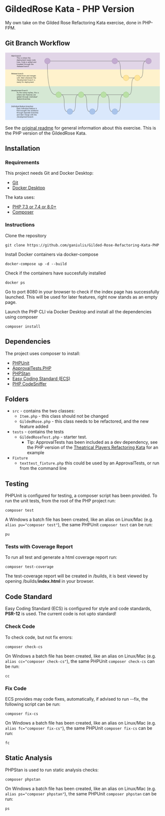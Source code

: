 # GildedRose Kata - PHP Version

My own take on the Gilded Rose Refactoring Kata exercise, done in PHP-FPM.

## Git Branch Workflow
![git branch workflow](https://github.com/ganiulis/Gilded-Rose-Refactoring-Kata-PHP/blob/main/git-workflow-diagram.png)

See the [original readme](https://github.com/emilybache/GildedRose-Refactoring-Kata/blob/main/README.md) for general information about this exercise. This is the PHP version of the GildedRose Kata.

## Installation

### Requirements

This project needs Git and Docker Desktop:

- [Git](https://git-scm.com/downloads)
- [Docker Desktop](https://www.docker.com/products/docker-desktop)

The kata uses:

- [PHP 7.3 or 7.4 or 8.0+](https://www.php.net/downloads.php)
- [Composer](https://getcomposer.org)

### Instructions

Clone the repository

```shell script
git clone https://github.com/ganiulis/Gilded-Rose-Refactoring-Kata-PHP
```

Install Docker containers via docker-compose

```shell script
docker-compose up -d --build
```

Check if the containers have succesfully installed

```shell script
docker ps
```

Go to port 8080 in your browser to check if the index page has successfully launched. This will be used for later features, right now stands as an empty page.

Launch the PHP CLI via Docker Desktop and install all the dependencies using composer

```shell script
composer install
```

## Dependencies

The project uses composer to install:
- [PHPUnit](https://phpunit.de/)
- [ApprovalTests.PHP](https://github.com/approvals/ApprovalTests.php)
- [PHPStan](https://github.com/phpstan/phpstan)
- [Easy Coding Standard (ECS)](https://github.com/symplify/easy-coding-standard)
- [PHP CodeSniffer](https://github.com/squizlabs/PHP_CodeSniffer/wiki)

## Folders

- `src` - contains the two classes:
    - `Item.php` - this class should not be changed
    - `GildedRose.php` - this class needs to be refactored, and the new feature added
- `tests` - contains the tests
    - `GildedRoseTest.php` - starter test.
        - Tip: ApprovalTests has been included as a dev dependency, see the PHP version of
          the [Theatrical Players Refactoring Kata](https://github.com/emilybache/Theatrical-Players-Refactoring-Kata/)
          for an example
- `Fixture`
    - `texttest_fixture.php` this could be used by an ApprovalTests, or run from the command line

## Testing

PHPUnit is configured for testing, a composer script has been provided. To run the unit tests, from the root of the PHP
project run:

```shell script
composer test
```

A Windows a batch file has been created, like an alias on Linux/Mac (e.g. `alias pu="composer test"`), the same
PHPUnit `composer test` can be run:

```shell script
pu
```

### Tests with Coverage Report

To run all test and generate a html coverage report run:

```shell script
composer test-coverage
```

The test-coverage report will be created in /builds, it is best viewed by opening /builds/**index.html** in your
browser.

## Code Standard

Easy Coding Standard (ECS) is configured for style and code standards, **PSR-12** is used. The current code is not upto
standard!

### Check Code

To check code, but not fix errors:

```shell script
composer check-cs
``` 

On Windows a batch file has been created, like an alias on Linux/Mac (e.g. `alias cc="composer check-cs"`), the same
PHPUnit `composer check-cs` can be run:

```shell script
cc
```

### Fix Code

ECS provides may code fixes, automatically, if advised to run --fix, the following script can be run:

```shell script
composer fix-cs
```

On Windows a batch file has been created, like an alias on Linux/Mac (e.g. `alias fc="composer fix-cs"`), the same
PHPUnit `composer fix-cs` can be run:

```shell script
fc
```

## Static Analysis

PHPStan is used to run static analysis checks:

```shell script
composer phpstan
```

On Windows a batch file has been created, like an alias on Linux/Mac (e.g. `alias ps="composer phpstan"`), the same
PHPUnit `composer phpstan` can be run:

```shell script
ps
```